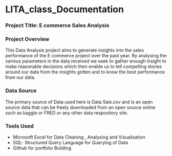 # LITA_class_Documentation

### Project Title: E commerce Sales Analysis

### Project Overview
This Data Analysis project aims to generate insights into the sales performance of the E commerce project over the past year. By analysing the various parameters in the data received we seek to gather enough insight to make reasonable decisions which then enable us to tell compelling stories around our data from the insights gotten and to know the best performance from our data.

### Data Source
The primary source of Data used here is Data Sale.csv and is an open source data that can be freely downloaded from an open source online such as kaggle or FRED or any other data respository site.

### Tools Used
- Microsoft Excel for Data Cleaning , Analysing and Visualisation
- SQL- Structured Query Language for Querying of Data
- Github for portfolio Building

